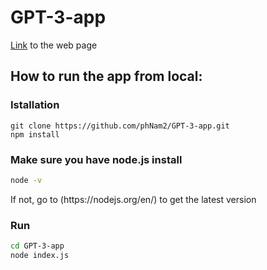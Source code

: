 # GPT-3-app
[Link](https://openai-search-app.herokuapp.com) to the web page

## How to run the app from local:
### Istallation
```shell
git clone https://github.com/phNam2/GPT-3-app.git
npm install
```
### Make sure you have node.js install
```bash
node -v
```
<p>If not, go to (https://nodejs.org/en/) to get the latest version</p>

### Run
```bash
cd GPT-3-app
node index.js
```